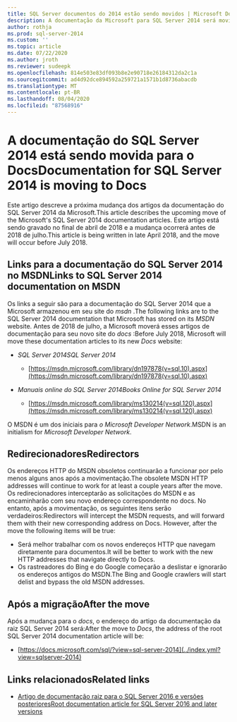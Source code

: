 ```yaml
---
title: SQL Server documentos do 2014 estão sendo movidos | Microsoft Docs
description: A documentação da Microsoft para SQL Server 2014 será movida antes de 2018 de julho, do MSDN para aqui no docs.
author: rothja
ms.prod: sql-server-2014
ms.custom: ''
ms.topic: article
ms.date: 07/22/2020
ms.author: jroth
ms.reviewer: sudeepk
ms.openlocfilehash: 814e503e83df093b8e2e90718e26184312da2c1a
ms.sourcegitcommit: ad4d92dce894592a259721a1571b1d8736abacdb
ms.translationtype: MT
ms.contentlocale: pt-BR
ms.lasthandoff: 08/04/2020
ms.locfileid: "87568916"
---
```

# <a name="documentation-for-sql-server-2014-is-moving-to-docs"></a><span data-ttu-id="01f13-103">A documentação do SQL Server 2014 está sendo movida para o Docs</span><span class="sxs-lookup"><span data-stu-id="01f13-103">Documentation for SQL Server 2014 is moving to Docs</span></span>

<span data-ttu-id="01f13-104">Este artigo descreve a próxima mudança dos artigos da documentação do SQL Server 2014 da Microsoft.</span><span class="sxs-lookup"><span data-stu-id="01f13-104">This article describes the upcoming move of the Microsoft's SQL Server 2014 documentation articles.</span></span> <span data-ttu-id="01f13-105">Este artigo está sendo gravado no final de abril de 2018 e a mudança ocorrerá antes de 2018 de julho.</span><span class="sxs-lookup"><span data-stu-id="01f13-105">This article is being written in late April 2018, and the move will occur before July 2018.</span></span>

## <a name="links-to-sql-server-2014-documentation-on-msdn"></a><span data-ttu-id="01f13-106">Links para a documentação do SQL Server 2014 no MSDN</span><span class="sxs-lookup"><span data-stu-id="01f13-106">Links to SQL Server 2014 documentation on MSDN</span></span>

<span data-ttu-id="01f13-107">Os links a seguir são para a documentação do SQL Server 2014 que a Microsoft armazenou em seu site do *msdn* .</span><span class="sxs-lookup"><span data-stu-id="01f13-107">The following links are to the SQL Server 2014 documentation that Microsoft has stored on its *MSDN* website.</span></span> <span data-ttu-id="01f13-108">Antes de 2018 de julho, a Microsoft moverá esses artigos de documentação para seu novo site do *docs* :</span><span class="sxs-lookup"><span data-stu-id="01f13-108">Before July 2018, Microsoft will move these documentation articles to its new *Docs* website:</span></span>

- <span data-ttu-id="01f13-109">*SQL Server 2014*</span><span class="sxs-lookup"><span data-stu-id="01f13-109">*SQL Server 2014*</span></span>
    - [https://msdn.microsoft.com/library/dn197878(v=sql.10).aspx](https://msdn.microsoft.com/library/dn197878(v=sql.10).aspx)

- <span data-ttu-id="01f13-110">*Manuais online do SQL Server 2014*</span><span class="sxs-lookup"><span data-stu-id="01f13-110">*Books Online for SQL Server 2014*</span></span>
    - [https://msdn.microsoft.com/library/ms130214(v=sql.120).aspx](https://msdn.microsoft.com/library/ms130214(v=sql.120).aspx)

<span data-ttu-id="01f13-111">O MSDN é um dos iniciais para *o Microsoft Developer Network*.</span><span class="sxs-lookup"><span data-stu-id="01f13-111">MSDN is an initialism for *Microsoft Developer Network*.</span></span>


## <a name="redirectors"></a><span data-ttu-id="01f13-112">Redirecionadores</span><span class="sxs-lookup"><span data-stu-id="01f13-112">Redirectors</span></span>

<span data-ttu-id="01f13-113">Os endereços HTTP do MSDN obsoletos continuarão a funcionar por pelo menos alguns anos após a movimentação.</span><span class="sxs-lookup"><span data-stu-id="01f13-113">The obsolete MSDN HTTP addresses will continue to work for at least a couple years after the move.</span></span> <span data-ttu-id="01f13-114">Os redirecionadores interceptarão as solicitações do MSDN e as encaminharão com seu novo endereço correspondente no docs. No entanto, após a movimentação, os seguintes itens serão verdadeiros:</span><span class="sxs-lookup"><span data-stu-id="01f13-114">Redirectors will intercept the MSDN requests, and will forward them with their new corresponding address on Docs. However, after the move the following items will be true:</span></span>

- <span data-ttu-id="01f13-115">Será melhor trabalhar com os novos endereços HTTP que navegam diretamente para documentos.</span><span class="sxs-lookup"><span data-stu-id="01f13-115">It will be better to work with the new HTTP addresses that navigate directly to Docs.</span></span>
- <span data-ttu-id="01f13-116">Os rastreadores do Bing e do Google começarão a deslistar e ignorarão os endereços antigos do MSDN.</span><span class="sxs-lookup"><span data-stu-id="01f13-116">The Bing and Google crawlers will start delist and bypass the old MSDN addresses.</span></span>


## <a name="after-the-move"></a><span data-ttu-id="01f13-117">Após a migração</span><span class="sxs-lookup"><span data-stu-id="01f13-117">After the move</span></span>

<span data-ttu-id="01f13-118">Após a mudança para o *docs*, o endereço do artigo da documentação da raiz SQL Server 2014 será:</span><span class="sxs-lookup"><span data-stu-id="01f13-118">After the move to *Docs*, the address of the root SQL Server 2014 documentation article will be:</span></span>

- [https://docs.microsoft.com/sql/?view=sql-server-2014](../index.yml?view=sqlserver-2014)


## <a name="related-links"></a><span data-ttu-id="01f13-119">Links relacionados</span><span class="sxs-lookup"><span data-stu-id="01f13-119">Related links</span></span>

- [<span data-ttu-id="01f13-120">Artigo de documentação raiz para o SQL Server 2016 e versões posteriores</span><span class="sxs-lookup"><span data-stu-id="01f13-120">Root documentation article for SQL Server 2016 and later versions</span></span>](https://docs.microsoft.com/sql/?view=sql-server-2016)

